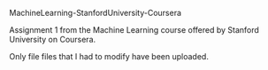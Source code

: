 MachineLearning-StanfordUniversity-Coursera

Assignment 1 from the Machine Learning course offered by Stanford University on Coursera.

Only file files that I had to modify have been uploaded.
